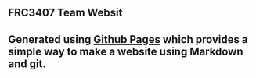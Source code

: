 ## FRC3407 Team Websit

Generated using [Github Pages](https://pages.github.com) which provides a simple way to make a
website using Markdown and git.
 ---

